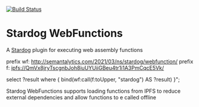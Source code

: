 [![Build Status](https://travis-ci.org/semantalytics/stardog-wasm.svg?branch=master)](https://travis-ci.org/semantalytics/stardog-wasm)

# Stardog WebFunctions

A [Stardog](http://stardog.com) plugin for executing web assembly functions

prefix wf: <http://semantalytics.com/2021/03/ns/stardog/webfunction/>
prefix f: <ipfs://QmVx8jryTscgnbJoh8iuUYUiiGBeu4tr1i1A3PmCqcE5Vk/>

select ?result where { bind(wf:call(f:toUpper, \"stardog\") AS ?result) }";

Stardog WebFunctions supports loading functions from IPFS to reduce external dependencies and allow functions to e called offline
